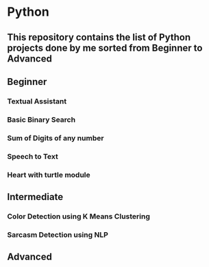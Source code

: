 # Python
## This repository contains the list of Python projects done by me sorted from Beginner to Advanced
## Beginner
### Textual Assistant
### Basic Binary Search
### Sum of Digits of any number
### Speech to Text
### Heart with turtle module
## Intermediate
###  Color Detection using K Means Clustering
###  Sarcasm Detection using NLP
## Advanced
